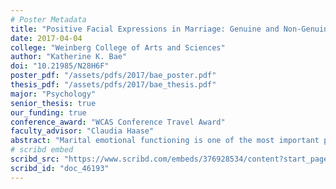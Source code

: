 ```yaml
---
# Poster Metadata
title: "Positive Facial Expressions in Marriage: Genuine and Non-Genuine Smiles as Predictors of Marital Satisfaction"
date: 2017-04-04
college: "Weinberg College of Arts and Sciences"
author: "Katherine K. Bae"
doi: "10.21985/N28H6F"
poster_pdf: "/assets/pdfs/2017/bae_poster.pdf"
thesis_pdf: "/assets/pdfs/2017/bae_thesis.pdf"
major: "Psychology"
senior_thesis: true
our_funding: true
conference_award: "WCAS Conference Travel Award"
faculty_advisor: "Claudia Haase"
abstract: "Marital emotional functioning is one of the most important predictors of marital outcomes (e.g., marital satisfaction), which in turn has important consequences for well­being and health factors for both spouses and their children. Thus far, negative emotions (e.g., anger) have been the central focus in distinguishing dissatisfied from satisfied couples (i.e., low and high marital satisfaction). In sharp contrast, positive emotions have rarely been the target of empirical marital research, notwithstanding the sizeable body of research garnered showing a myriad of cognitive, social, psychological, and physical benefits positive emotions hold for individuals (i.e., broadenand­build theory of positive emotions). Thus, the present study examined a potentially important aspect of marital emotional functioning: the experience of positive emotion via displays of positive facial expression (i.e., genuine and nongenuine smiles), and associations with marital satisfaction. Marital satisfaction was expected to be positively associated with the display of genuine smiles, but not the display of nongenuine smiles. In a sample of 66 married spouses (33 couples), participants’ facial expressions were videotaped during pleasant and conflict conversations. Smiles were coded as either genuine or non­genuine based on the Facial Action Coding System on a second­by­second coding basis for the first three minutes of both conversations (interrater agreement: k= .93­1). Marital satisfaction was measured using the Marital Adjustment Test questionnaire (15 items; a= .8). Results showed that there was no association between the frequency of both genuine (inconsistent with hypothesis) and nongenuine (consistent with hypothesis) smiles and marital satisfaction. Follow­up exploratory analyses showed a positive association between the frequency of genuine smiles and positive emotional experiences (i.e., amusement) during both conversations, consistent with previous findings of a positive association between genuine smiles and emotional well­being. Limitations (e.g., small sample size), implications, and future directions are discussed."
# scribd embed
scribd_src: "https://www.scribd.com/embeds/376928534/content?start_page=1&view_mode=scroll&access_key=key-kJvAntp2xA21Ny48hcNU&show_recommendations=true"
scribd_id: "doc_46193"
---
```

